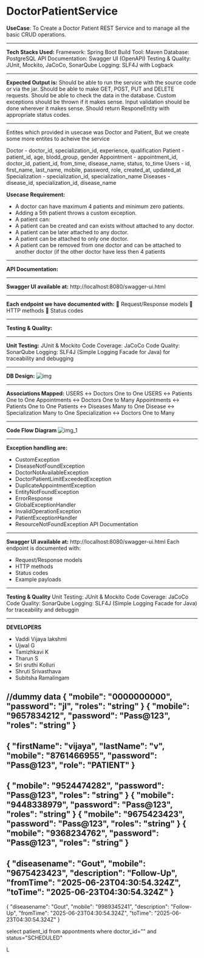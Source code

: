 # DoctorPatientService

**UseCase**: To Create a Doctor Patient REST Service and to manage all the basic CRUD operations.
_________________________________________________________________________________________________________________________________________________________
**Tech Stacks Used:** Framework: Spring Boot Build Tool: Maven Database: PostgreSQL API Documentation: Swagger UI (OpenAPI) Testing & Quality: JUnit, Mockito, JaCoCo, SonarQube Logging: SLF4J with Logback
_________________________________________________________________________________________________________________________________________________________

**Expected Output is:** Should be able to run the service with the source code or via the jar. Should be able to make GET, POST, PUT and DELETE requests. Should be able to check the data in the database. Custom exceptions should be thrown if it makes sense. Input validation should be done wherever it makes sense. Should return ResponeEntity with appropriate status codes.
_________________________________________________________________________________________________________________________________________________________

Entites which provided in usecase was Doctor and Patient, But we create some more entites to acheive the service

Doctor - doctor_id, specialization_id, experience, qualification
Patient - patient_id, age, blodd_group, gender
Appointment - appointment_id, doctor_id, patient_id, from_time, disease_name, status, to_time
Users - id, first_name, last_name, mobile, password, role, created_at, updated_at
Specialization - specialization_id, specialization_name
Diseases - disease_id, specialization_id, disease_name

**Usecase Requirement:**
* A doctor can have maximum 4 patients and minimum zero patients.
* Adding a 5th patient throws a custom exception.
* A patient can:
* A patient can be created and can exists without attached to
  any doctor.
* A patient can be later attached to any doctor.
* A patient can be attached to only one doctor.
* A patient can be removed from one doctor and can be attached
  to another doctor (if the other doctor have less then 4 patients
_________________________________________________________________________________________________________________________________________________________
**API Documentation:**
_________________________________________________________________________________________________________________________________________________________

**Swagger UI available at:** http://localhost:8080/swagger-ui.html
_________________________________________________________________________________________________________________________________________________________

**Each endpoint we have documented with:**  Request/Response models  HTTP methods  Status codes
_________________________________________________________________________________________________________________________________________________________

**Testing & Quality:**
_________________________________________________________________________________________________________________________________________________________

**Unit Testing:** JUnit & Mockito Code Coverage: JaCoCo Code Quality: SonarQube Logging: SLF4J (Simple Logging Facade for Java) for traceability and debugging
 _________________________________________________________________________________________________________________________________________________________

**DB Design:**
![img](https://github.com/user-attachments/assets/7de3774c-ec0a-47fb-91b8-ef76157e4012)

_________________________________________________________________________________________________________________________________________________________

**Associations Mapped:**
USERS ↔ Doctors One to One
USERS ↔ Patients One to One
Appointments ↔ Doctors One to Many
Appointments ↔ Patients One to One
Patients ↔ Diseases Many to One
Disease ↔ Specialization Many to One
Specialization ↔ Doctors One to Many
_________________________________________________________________________________________________________________________________________________________

 **Code Flow Diagram**
 ![img_1](https://github.com/user-attachments/assets/581c3237-440f-46f3-b451-0af63d8df34c)


_________________________________________________________________________________________________________________________________________________________



**Exception handling are:**
* CustomException
* DiseaseNotFoundException
* DoctorNotAvailableException
* DoctorPatientLimitExceededException
* DuplicateAppointmentException
* EntityNotFoundException
* ErrorResponse
* GlobalExceptionHandler
* InvalidOperationException
* PatientExceptionHandler
* ResourceNotFoundException
API Documentation
_________________________________________________________________________________________________________________________________________________________

**Swagger UI available at:** http://localhost:8080/swagger-ui.html
Each endpoint is documented with:
* Request/Response models
* HTTP methods
* Status codes
* Example payloads
_________________________________________________________________________________________________________________________________________________________

**Testing & Quality**
Unit Testing: JUnit & Mockito
Code Coverage: JaCoCo
Code Quality: SonarQube
Logging: SLF4J (Simple Logging Facade for Java) for traceability
and debuggin

_______________________________________________________________________________________
**DEVELOPERS**
* Vaddi Vijaya lakshmi
* Ujwal G
* Tamizhkavi K
* Tharun S
* Sri sruthi Kolluri
* Shruti Srivasthava
* Subitsha Ramalingam



//dummy data
{
  "mobile": "0000000000",
  "password": "jl",
  "roles": "string"
}
{
  "mobile": "9657834212",
  "password": "Pass@123",
  "roles": "string"
}
--------------------------
{
  "firstName": "vijaya",
  "lastName": "v",
  "mobile": "8761466955",
  "password": "Pass@123",
  "role": "PATIENT"
}
---------------------
{
  "mobile": "9524474282",
  "password": "Pass@123",
  "roles": "string"
}
{
  "mobile": "9448338979",
  "password": "Pass@123",
  "roles": "string"
}
{
  "mobile": "9675423423",
  "password": "Pass@123",
  "roles": "string"
}
{
  "mobile": "9368234762",
  "password": "Pass@123",
  "roles": "string"
}
---------------------------------
{
  "diseasename": "Gout",
  "mobile": "9675423423",
  "description": "Follow-Up",
  "fromTime": "2025-06-23T04:30:54.324Z",
  "toTime": "2025-06-23T04:30:54.324Z"
}
---------------------------------
{
  "diseasename": "Gout",
  "mobile": "9989345241",
  "description": "Follow-Up",
  "fromTime": "2025-06-23T04:30:54.324Z",
  "toTime": "2025-06-23T04:30:54.324Z"
}

select patient_id from appontments where doctor_id="" and status="SCHEDULED"


L
